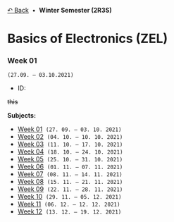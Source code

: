 [&#8630; Back](../) &nbsp;&#8226;&nbsp; **Winter Semester (2R3S)**

# Basics of Electronics (ZEL)

### Week 01
`(27.09. – 03.10.2021)`

- ID: 


~~this~~


**Subjects:**
- [Week 01](./01__Week_1)&nbsp;&nbsp;`(27. 09. – 03. 10. 2021)`
- [Week 02](./02__Week_02)&nbsp;&nbsp;`(04. 10. – 10. 10. 2021)`
- [Week 03](./03__Week_02)&nbsp;&nbsp;`(11. 10. – 17. 10. 2021)`
- [Week 04](./04__Week_02)&nbsp;&nbsp;`(18. 10. – 24. 10. 2021)`
- [Week 05](./05__Week_02)&nbsp;&nbsp;`(25. 10. – 31. 10. 2021)`
- [Week 06](./06__Week_02)&nbsp;&nbsp;`(01. 11. – 07. 11. 2021)`
- [Week 07](./07__Week_02)&nbsp;&nbsp;`(08. 11. – 14. 11. 2021)`
- [Week 08](./08__Week_02)&nbsp;&nbsp;`(15. 11. – 21. 11. 2021)`
- [Week 09](./09__Week_02)&nbsp;&nbsp;`(22. 11. – 28. 11. 2021)`
- [Week 10](./10__Week_02)&nbsp;&nbsp;`(29. 11. – 05. 12. 2021)`
- [Week 11](./11__Week_02)&nbsp;&nbsp;`(06. 12. – 12. 12. 2021)`
- [Week 12](./12__Week_02)&nbsp;&nbsp;`(13. 12. – 19. 12. 2021)`
